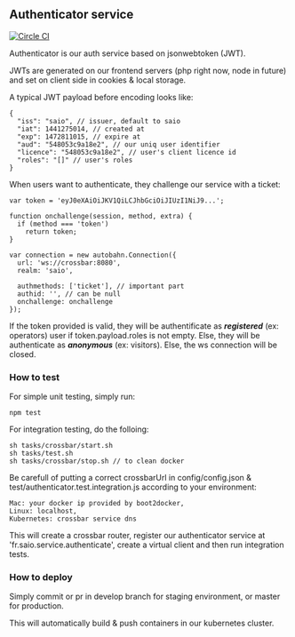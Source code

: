 ## Authenticator service

[![Circle CI](https://circleci.com/gh/saio-fr/authenticator-service.svg?style=svg)](https://circleci.com/gh/saio-fr/authenticator-service)

Authenticator is our auth service based on jsonwebtoken (JWT).

JWTs are generated on our frontend servers (php right now, node in future) and set on client side in cookies & local storage.

A typical JWT payload before encoding looks like:
```
{
  "iss": "saio", // issuer, default to saio
  "iat": 1441275014, // created at
  "exp": 1472811015, // expire at
  "aud": "548053c9a18e2", // our uniq user identifier
  "licence": "548053c9a18e2", // user's client licence id
  "roles": "[]" // user's roles
}
```

When users want to authenticate, they challenge our service with a ticket:

```
var token = 'eyJ0eXAiOiJKV1QiLCJhbGciOiJIUzI1NiJ9...';

function onchallenge(session, method, extra) {
  if (method === 'token')
    return token;
}

var connection = new autobahn.Connection({
  url: 'ws://crossbar:8080',
  realm: 'saio',

  authmethods: ['ticket'], // important part
  authid: '', // can be null
  onchallenge: onchallenge
});
```
If the token provided is valid, they will be authentificate as ***registered*** (ex: operators) user if token.payload.roles is not empty. Else, they will be authenticate as ***anonymous*** (ex: visitors). Else, the ws connection will be closed.

### How to test
For simple unit testing, simply run:
```
npm test
```

For integration testing, do the folloing:
```
sh tasks/crossbar/start.sh
sh tasks/test.sh
sh tasks/crossbar/stop.sh // to clean docker
```

Be carefull of putting a correct crossbarUrl in config/config.json & test/authenticator.test.integration.js according to your environment:
```
Mac: your docker ip provided by boot2docker,
Linux: localhost,
Kubernetes: crossbar service dns
```

This will create a crossbar router, register our authenticator service at 'fr.saio.service.authenticate', create a virtual client and then run integration tests.

### How to deploy
Simply commit or pr in develop branch for staging environment, or master for production.

This will automatically build & push containers in our kubernetes cluster.
